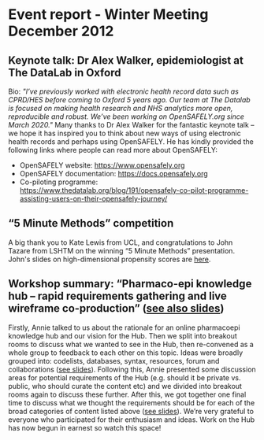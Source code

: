 # Event report - Winter Meeting December 2012

## Keynote talk: Dr Alex Walker, epidemiologist at The DataLab in Oxford
Bio: *"I’ve previously worked with electronic health record data such as CPRD/HES before coming to Oxford 5 years ago. Our team at The Datalab is focused on making health research and NHS analytics more open, reproducible and robust. We’ve been working on OpenSAFELY.org since March 2020."*
Many thanks to Dr Alex Walker for the fantastic keynote talk – we hope it has inspired you to think about new ways of using electronic health records and perhaps using OpenSAFELY. He has kindly provided the following links where people can read more about OpenSAFELY:
- OpenSAFELY website: https://www.opensafely.org
- OpenSAFELY documentation: https://docs.opensafely.org
- Co-piloting programme: https://www.thedatalab.org/blog/191/opensafely-co-pilot-programme-assisting-users-on-their-opensafely-journey/

## “5 Minute Methods” competition
A big thank you to Kate Lewis from UCL, and congratulations to John Tazare from LSHTM on the winning “5 Minute Methods” presentation. John's slides on high-dimensional propensity scores are [here](https://github.com/Pharmacoepi-Data-Collaborative/home/blob/Main/information_resources/statistical_methods/high_density_propensity_scores.pdf).


## Workshop summary: “Pharmaco-epi knowledge hub – rapid requirements gathering and live wireframe co-production” ([see also slides](https://github.com/Pharmacoepi-Data-Collaborative/home/blob/Main/events%26training/pastevents/2021-12/Pharmacoepi_Online_Knowledge_Hub_Codevelopment_Consultation.pdf))
Firstly, Annie talked to us about the rationale for an online pharmacoepi knowledge hub and our vision for the Hub. Then we split into breakout rooms to discuss what we wanted to see in the Hub, then re-convened as a whole group to feedback to each other on this topic. Ideas were broadly grouped into: codelists, databases, syntax, resources, forum and collaborations ([see slides](https://github.com/Pharmacoepi-Data-Collaborative/home/blob/Main/events%26training/pastevents/2021-12/Pharmacoepi_Online_Knowledge_Hub_Codevelopment_Consultation.pdf)). Following this, Annie presented some discussion areas for potential requirements of the Hub (e.g. should it be private vs. public, who should curate the content etc) and we divided into breakout rooms again to discuss these further. After this, we got together one final time to discuss what we thought the requirements should be for each of the broad categories of content listed above ([see slides](https://github.com/Pharmacoepi-Data-Collaborative/home/blob/Main/events%26training/pastevents/2021-12/Pharmacoepi_Online_Knowledge_Hub_Codevelopment_Consultation.pdf)). We’re very grateful to everyone who participated for their enthusiasm and ideas. Work on the Hub has now begun in earnest so watch this space!
